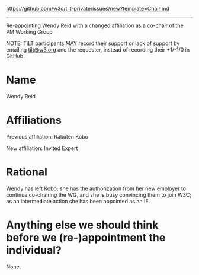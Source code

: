 https://github.com/w3c/tilt-private/issues/new?template=Chair.md

---

Re-appointing Wendy Reid with a changed affiliation as a co-chair of the PM Working Group


NOTE: TiLT participants MAY record their support or lack of support by emailing tilt@w3.org and the requester, instead of recording their +1/-1/0 in GitHub.

# Name

Wendy Reid

# Affiliations

Previous affiliation: Rakuten Kobo

New affiliation: Invited Expert

# Rational

Wendy has left Kobo; she has the authorization from her new employer to continue co-chairing the WG, and she is busy convincing them to join W3C; as an intermediate action she has been appointed as an IE.

# Anything else we should think before we (re-)appointment the individual? 

None.
